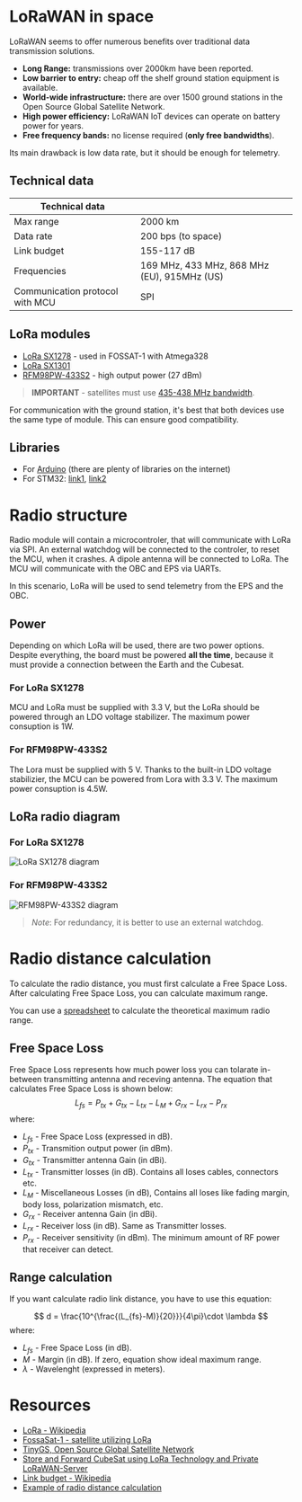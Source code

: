 # LoRaWAN in space

LoRaWAN seems to offer numerous benefits over traditional data transmission solutions.

-   **Long Range:** transmissions over 2000km have been reported.
-   **Low barrier to entry:** cheap off the shelf ground station equipment is available.
-   **World-wide infrastructure:** there are over 1500 ground stations in the Open Source Global Satellite Network.
-   **High power efficiency:** LoRaWAN IoT devices can operate on battery power for years.
-   **Free frequency bands:** no license required (**only free bandwidths**).

Its main drawback is low data rate, but it should be enough for telemetry.


## Technical data


|Technical data | |
|---|---|
|Max range | 2000 km | 
|Data rate| 200 bps  (to space) |
|Link budget| 155-117 dB |
|Frequencies| 169 MHz, 433 MHz, 868 MHz (EU), 915MHz (US)|
|Communication protocol with MCU| SPI | 

## LoRa modules

- [LoRa SX1278](https://nettigo.pl/products/modul-lora-ra-02-sx1278-433mhz) - used in FOSSAT-1 with Atmega328
- [LoRa SX1301](https://www.semtech.com/products/wireless-rf/lora-core/sx1301)
- [RFM98PW-433S2](https://www.tme.eu/pl/details/rfm98pw-433s2/moduly-rf/hope-microelectronics/) - high output power (27 dBm)


> **IMPORTANT** - satellites must use [435-438 MHz bandwidth](https://www.iaru-r1.org/wp-content/uploads/2021/03/UHF-Bandplan.pdf).

For communication with the ground station, it's best that both devices use the same type of module. This can ensure good compatibility.

##  Libraries

- For [Arduino](https://www.arduino.cc/reference/en/libraries/lora/) (there are plenty of libraries on the internet)
- For STM32: [link1](https://github.com/SMotlaq/LoRa), [link2](https://github.com/wdomski/SX1278)

# Radio structure

Radio module will contain a microcontroler, that will communicate with
LoRa via SPI. An external watchdog will be connected to the controler,
to reset the MCU, when it crashes. A dipole antenna will be connected to LoRa.
The MCU will communicate with the OBC and EPS via UARTs.

In this scenario, LoRa will be used to send telemetry from the EPS and the OBC.
## Power

Depending on which LoRa will be used, there are two power options.
Despite everything, the board must be powered **all the time**, because it 
must provide a connection between the Earth and the Cubesat.

### For LoRa SX1278

MCU and LoRa must be supplied with 3.3 V, but the LoRa should be powered
through an LDO voltage stabilizer. The maximum power consuption is 1W.

### For RFM98PW-433S2

The Lora must be supplied with 5 V. Thanks to the built-in LDO voltage stabilizier,
the MCU can be powered from Lora with 3.3 V. The maximum power consuption is 4.5W.

## LoRa radio diagram

### For LoRa SX1278
 ![LoRa SX1278 diagram](radio_diagram.png)
 
### For RFM98PW-433S2
 ![RFM98PW-433S2 diagram](radio_diagram2.png)

 > *Note*: For redundancy, it is better to use an external watchdog.

# Radio distance calculation

To calculate the radio distance, you must first calculate a Free Space Loss.
After calculating Free Space Loss, you can calculate maximum range.

You can use a [spreadsheet](Distance_calc.ods) to calculate the theoretical maximum radio range.

## Free Space Loss 

Free Space Loss represents how much power loss you can tolarate in-between
transmitting antenna and receving antenna. The equation that calculates Free Space Loss is shown below:
$$
L_{fs} = P_{tx} + G_{tx} - L_{tx} - L_{M} + G_{rx} - L_{rx} - P_{rx}
$$
where:

- $L_{fs}$ - Free Space Loss (expressed in dB).
- $P_{tx}$ - Transmition output power (in dBm).
- $G_{tx}$ - Transmitter antenna Gain (in dBi).
- $L_{tx}$ - Transmitter losses (in dB). Contains all loses cables, connectors etc.
- $L_{M}$ - Miscellaneous Losses (in dB), Contains all loses like fading margin,
body loss, polarization mismatch, etc.
- $G_{rx}$ - Receiver antenna Gain (in dBi).
- $L_{rx}$ - Receiver loss (in dB). Same as Transmitter losses.
- $P_{rx}$ - Receiver sensitivity (in dBm). The minimum amount of RF 
power that receiver can detect.

## Range calculation

If you want calculate radio link distance, you have to use this equation:

$$
d = \frac{10^{\frac{(L_{fs}-M)}{20}}}{4\pi}\cdot \lambda
$$
where:

- $L_{fs}$ - Free Space Loss (in dB).
- $M$ - Margin (in dB). If zero, equation show ideal maximum range.
- $\lambda$ - Wavelenght (expressed in meters).
# Resources

-   [LoRa - Wikipedia](https://en.wikipedia.org/wiki/LoRa)
-   [FossaSat-1 - satellite utilizing LoRa](https://github.com/FOSSASystems/FOSSASAT-1)
-   [TinyGS, Open Source Global Satellite Network](https://tinygs.com/)
-   [Store and Forward CubeSat using LoRa Technology and Private LoRaWAN-Server](https://digitalcommons.usu.edu/cgi/viewcontent.cgi?article=4657&context=smallsat)
-   [Link budget - Wikipedia](https://en.wikipedia.org/wiki/Link_budget)
-   [Example of radio distance calculation](https://www.rcgroups.com/forums/showatt.php?attachmentid=3819041)

